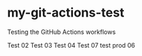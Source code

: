 # my-git-actions-test

Testing the GitHub Actions workflows

Test 02
Test 03
Test 04
Test 07
test prod 06
